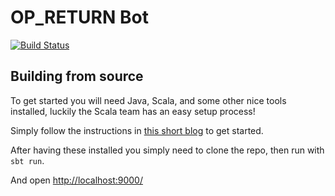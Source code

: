 # OP_RETURN Bot

[![Build Status](https://github.com/benthecarman/OP-RETURN-Bot/workflows/Compile%20&%20Formatting/badge.svg)](https://github.com/benthecarman/OP-RETURN-Bot/actions)

## Building from source

To get started you will need Java, Scala, and some other nice tools installed, luckily the Scala team has an easy setup process!

Simply follow the instructions in [this short blog](https://www.scala-lang.org/2020/06/29/one-click-install.html) to get started.

After having these installed you simply need to clone the repo, then run with `sbt run`.

And open [http://localhost:9000/](http://localhost:9000/)
